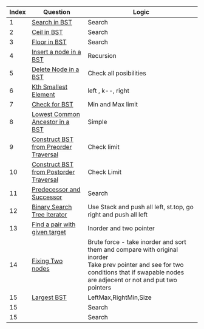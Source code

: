 |Index | Question | Logic |
|---|---|----|
|1|[Search in BST](https://github.com/Het01/DSA/blob/main/BST/Search_in_BST.cpp)| Search |
|2|[Ceil in BST](https://github.com/Het01/DSA/blob/main/BST/Ceil_in_BST.cpp)| Search |
|3|[Floor in BST](https://github.com/Het01/DSA/blob/main/BST/Floor_in_BST.cpp)| Search |
|4|[Insert a node in a BST](https://github.com/Het01/DSA/blob/main/BST/Insert_node_in_a_BST.cpp)| Recursion |
|5|[Delete Node in a BST](https://github.com/Het01/DSA/blob/main/BST/Delete_Node_in_a_BST.cpp)| Check all posibilities |
|6|[Kth Smallest Element](https://github.com/Het01/DSA/blob/main/BST/Kth_Smallest_Element.cpp)| left , k--, right |
|7|[Check for BST](https://github.com/Het01/DSA/blob/main/BST/Check_for_BST.cpp)| Min and Max limit |
|8|[Lowest Common Ancestor in a BST](https://github.com/Het01/DSA/blob/main/BST/Lowest_Common_Ancestor_in_BST.cpp)| Simple |
|9|[Construct BST from Preorder Traversal](https://github.com/Het01/DSA/blob/main/BST/Construct_BST_from_Preorder_Traversal.cpp)| Check limit |
|10|[Construct BST from Postorder Traversal](https://github.com/Het01/DSA/blob/main/BST/Construct_BST_from_Postorder_Traversal.cpp)| Check Limit |
|11|[Predecessor and Successor](https://github.com/Het01/DSA/blob/main/BST/Predecessor_and_Successor.cpp)| Search |
|12|[Binary Search Tree Iterator](https://github.com/Het01/DSA/blob/main/BST/Binary_Search_Tree_Iterator.cpp)| Use Stack and push all left, st.top, go right and push all left |
|13|[Find a pair with given target](https://github.com/Het01/DSA/blob/main/BST/Find_pair_with_given_target.cpp)| Inorder and two pointer |
|14|[Fixing Two nodes](https://github.com/Het01/DSA/blob/main/BST/Fixing_Two_nodes.cpp)| Brute force - take inorder and sort them and compare with original inorder <br/> Take prev pointer and see for two conditions that if swapable nodes are adjecent or not and put two pointers |
|15|[Largest BST](https://github.com/Het01/DSA/blob/main/BST/Largest_BST.cpp)| LeftMax,RightMin,Size |
|15|[](https://github.com/Het01/DSA/blob/main/BST/Search_in_BST.cpp)| Search |
|15|[](https://github.com/Het01/DSA/blob/main/BST/Search_in_BST.cpp)| Search |

